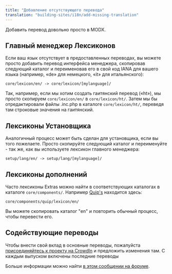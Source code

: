```yaml
---
title: "Добавление отсутствующего перевода"
translation: "building-sites/i18n/add-missing-translation"
---
```


Добавить перевод довольно просто в MODX.

## Главный менеджер Лексиконов

Если ваш язык отсутствует в предоставленных переводах, вы можете просто добавить перевод интерфейса менеджера, скопировав следующий каталог и переименовав его в свой код IANA для вашего языка (например, «de» для немецкого, «it» для итальянского):

`core/lexicon/en/ -> core/lexicon/[mylanguage]/`

Так, например, если мы хотим создать гаитянский перевод («ht»), мы просто скопируем `core/lexicon/en/` в `core/lexicon/ht/`. Затем мы бы отредактировали файлы .inc.php в каталоге `core/lexicon/ht/`, переведя там строковые значения на гаитянский.

## Лексиконы Установщика

Аналогичный процесс может быть сделан для установщика, если вы того пожелаете. Просто скопируйте следующий каталог и переименуйте - так же, как вы используете лексикон главного менеджера:

`setup/lang/en/ -> setup/lang/[mylanguage]/`

## Лексиконы дополнений

Часто лексиконы Extras можно найти в соответствующих каталогах в каталоге `core/components/`. Например [Quip's](/extras/quip "Quip") находится здесь:

`core/components/quip/lexicon/en/`

Вы можете скопировать каталог "en" и повторить обычный процесс, чтобы перевести его.

## Содействующие переводы

Чтобы внести свой вклад в основные переводы, пожалуйста [присоединяйтесь к проекту на CrowdIn](https://crowdin.net/project/modx-revolution) и предложить изменения там. С каждым выпуском включены последние переводы

Больше информации можно найти [в этом сообщении на форуме](http://forums.modx.com/thread/91796/revolution-translation).
